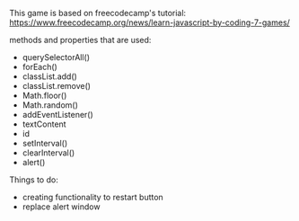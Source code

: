 This game is based on freecodecamp's tutorial:
https://www.freecodecamp.org/news/learn-javascript-by-coding-7-games/

methods and properties that are used:

- querySelectorAll()
- forEach()
- classList.add()
- classList.remove()
- Math.floor()
- Math.random()
- addEventListener()
- textContent
- id
- setInterval()
- clearInterval()
- alert()

Things to do:

- creating functionality to restart button
- replace alert window
